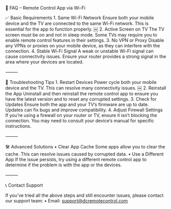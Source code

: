 📱 FAQ – Remote Control App via Wi-Fi

✅ Basic Requirements
	1.	Same Wi-Fi Network
Ensure both your mobile device and the TV are connected to the same Wi-Fi network. This is essential for the app to function properly.  ￼
	2.	Active Screen on TV
The TV screen must be on and not in sleep mode. Some TVs may require you to enable remote control features in their settings.
	3.	No VPN or Proxy
Disable any VPNs or proxies on your mobile device, as they can interfere with the connection.
	4.	Stable Wi-Fi Signal
A weak or unstable Wi-Fi signal can cause connectivity issues. Ensure your router provides a strong signal in the area where your devices are located.

⸻

🔧 Troubleshooting Tips
	1.	Restart Devices
Power cycle both your mobile device and the TV. This can resolve many connectivity issues.  ￼
	2.	Reinstall the App
Uninstall and then reinstall the remote control app to ensure you have the latest version and to reset any corrupted settings.
	3.	Check for Updates
Ensure both the app and your TV’s firmware are up to date. Updates can fix bugs and improve compatibility.
	4.	Adjust Firewall Settings
If you’re using a firewall on your router or TV, ensure it isn’t blocking the connection. You may need to consult your device’s manual for specific instructions.

⸻

🛠️ Advanced Solutions
	•	Clear App Cache
Some apps allow you to clear the cache. This can resolve issues caused by corrupted data.
	•	Use a Different App
If the issue persists, try using a different remote control app to determine if the problem is with the app or the devices.

⸻

📞 Contact Support

If you’ve tried all the above steps and still encounter issues, please contact our support team:
	•	Email: support@dcremotecontrol.com
